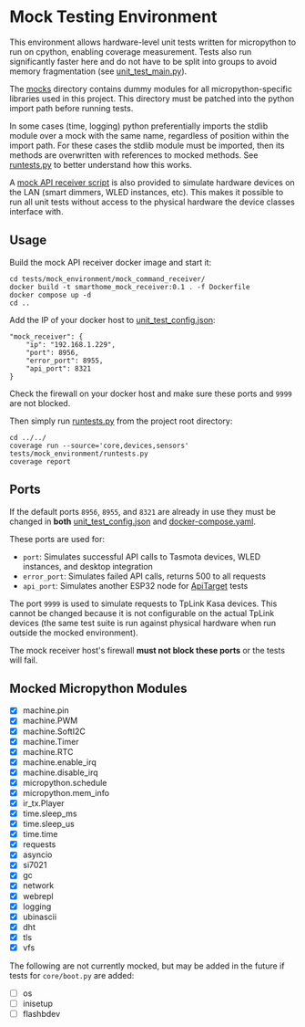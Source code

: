 # Mock Testing Environment

This environment allows hardware-level unit tests written for micropython to run on cpython, enabling coverage measurement. Tests also run significantly faster here and do not have to be split into groups to avoid memory fragmentation (see [unit_test_main.py](tests/firmware/unit_test_main.py)).

The [mocks](tests/mock_environment/mocks/) directory contains dummy modules for all micropython-specific libraries used in this project. This directory must be patched into the python import path before running tests.

In some cases (time, logging) python preferentially imports the stdlib module over a mock with the same name, regardless of position within the import path. For these cases the stdlib module must be imported, then its methods are overwritten with references to mocked methods. See [runtests.py](tests/mock_environment/runtests.py) to better understand how this works.

A [mock API receiver script](mock_command_receiver/mock_command_receiver.py) is also provided to simulate hardware devices on the LAN (smart dimmers, WLED instances, etc). This makes it possible to run all unit tests without access to the physical hardware the device classes interface with.

## Usage

Build the mock API receiver docker image and start it:
```
cd tests/mock_environment/mock_command_receiver/
docker build -t smarthome_mock_receiver:0.1 . -f Dockerfile
docker compose up -d
cd ..
```

Add the IP of your docker host to [unit_test_config.json](tests/firmware/unit_test_config.json):
```
"mock_receiver": {
    "ip": "192.168.1.229",
    "port": 8956,
    "error_port": 8955,
    "api_port": 8321
}
```

Check the firewall on your docker host and make sure these ports and `9999` are not blocked.

Then simply run [runtests.py](tests/mock_environment/runtests.py) from the project root directory:
```
cd ../../
coverage run --source='core,devices,sensors' tests/mock_environment/runtests.py
coverage report
```

## Ports

If the default ports `8956`, `8955`, and `8321` are already in use they must be changed in **both** [unit_test_config.json](tests/firmware/unit_test_config.json) and [docker-compose.yaml](tests/mock_environment/mock_command_receiver/docker-compose.yaml).

These ports are used for:
- `port`: Simulates successful API calls to Tasmota devices, WLED instances, and desktop integration
- `error_port`: Simulates failed API calls, returns 500 to all requests
- `api_port`: Simulates another ESP32 node for [ApiTarget](tests/firmware/test_device_apitarget.py) tests

The port `9999` is used to simulate requests to TpLink Kasa devices. This cannot be changed because it is not configurable on the actual TpLink devices (the same test suite is run against physical hardware when run outside the mocked environment).

The mock receiver host's firewall **must not block these ports** or the tests will fail.

## Mocked Micropython Modules
- [x] machine.pin
- [x] machine.PWM
- [x] machine.SoftI2C
- [x] machine.Timer
- [x] machine.RTC
- [x] machine.enable_irq
- [x] machine.disable_irq
- [x] micropython.schedule
- [x] micropython.mem_info
- [x] ir_tx.Player
- [x] time.sleep_ms
- [x] time.sleep_us
- [x] time.time
- [x] requests
- [x] asyncio
- [x] si7021
- [x] gc
- [x] network
- [x] webrepl
- [x] logging
- [x] ubinascii
- [x] dht
- [x] tls
- [x] vfs

The following are not currently mocked, but may be added in the future if tests for `core/boot.py` are added:
- [ ] os
- [ ] inisetup
- [ ] flashbdev
